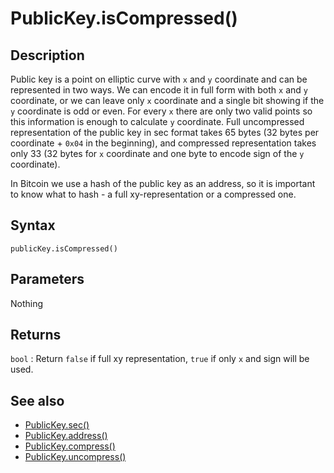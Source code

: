 # PublicKey.isCompressed()

## Description

Public key is a point on elliptic curve with `x` and `y` coordinate and can be represented in two ways. We can encode it in full form with both `x` and `y` coordinate, or we can leave only `x` coordinate and a single bit showing if the `y` coordinate is odd or even. For every `x` there are only two valid points so this information is enough to calculate `y` coordinate. Full uncompressed representation of the public key in sec format takes 65 bytes (32 bytes per coordinate + `0x04` in the beginning), and compressed representation takes only 33 (32 bytes for `x` coordinate and one byte to encode sign of the `y` coordinate).

In Bitcoin we use a hash of the public key as an address, so it is important to know what to hash - a full xy-representation or a compressed one.

## Syntax

`publicKey.isCompressed()`

## Parameters

Nothing

## Returns

`bool` : Return `false` if full xy representation, `true` if only `x` and sign will be used.

## See also

- [PublicKey.sec()](sec.md)
- [PublicKey.address()](address.md)
- [PublicKey.compress()](compress.md)
- [PublicKey.uncompress()](uncompress.md)